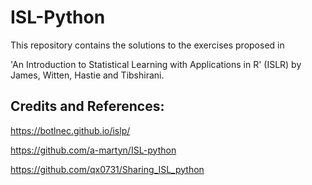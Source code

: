 # ISL-Python

This repository contains the solutions to the exercises proposed in

'An Introduction to Statistical Learning with Applications in R' (ISLR) by James, Witten, Hastie and Tibshirani.

## Credits and References:
https://botlnec.github.io/islp/

https://github.com/a-martyn/ISL-python

https://github.com/qx0731/Sharing_ISL_python


 
